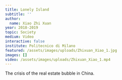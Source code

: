 ```yaml
---
title: Lonely Island
subtitle: ''
author:
  name: Xiao Zhi Xuan
year: 2018-2019
topic: Society
medium: Video
interactive: false
institute: Politecnico di Milano
featured: /assets/images/uploads/Zhixuan_Xiao_1.jpg
images: []
video: /assets/images/uploads/Zhixuan_Xiao_1.mp4
---
```

The crisis of the real estate bubble in China.
